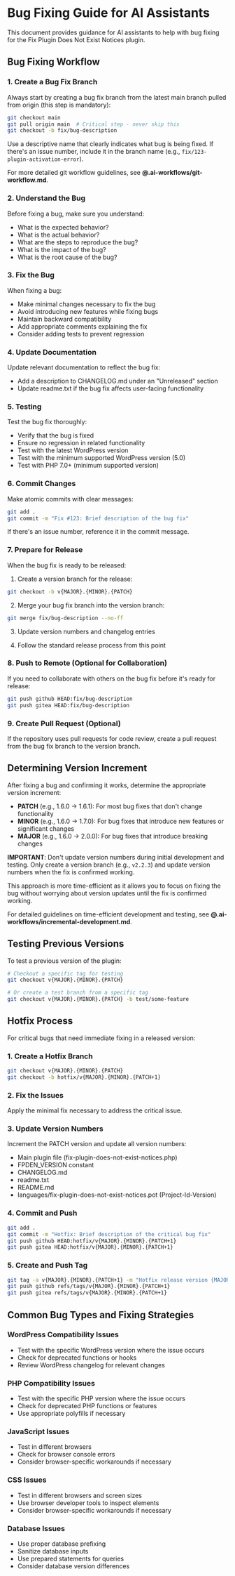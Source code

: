 # Bug Fixing Guide for AI Assistants

This document provides guidance for AI assistants to help with bug fixing for the Fix Plugin Does Not Exist Notices plugin.

## Bug Fixing Workflow

### 1. Create a Bug Fix Branch

Always start by creating a bug fix branch from the latest main branch pulled from origin (this step is mandatory):

```bash
git checkout main
git pull origin main  # Critical step - never skip this
git checkout -b fix/bug-description
```

Use a descriptive name that clearly indicates what bug is being fixed. If there's an issue number, include it in the branch name (e.g., `fix/123-plugin-activation-error`).

For more detailed git workflow guidelines, see **@.ai-workflows/git-workflow.md**.

### 2. Understand the Bug

Before fixing a bug, make sure you understand:

- What is the expected behavior?
- What is the actual behavior?
- What are the steps to reproduce the bug?
- What is the impact of the bug?
- What is the root cause of the bug?

### 3. Fix the Bug

When fixing a bug:

- Make minimal changes necessary to fix the bug
- Avoid introducing new features while fixing bugs
- Maintain backward compatibility
- Add appropriate comments explaining the fix
- Consider adding tests to prevent regression

### 4. Update Documentation

Update relevant documentation to reflect the bug fix:

- Add a description to CHANGELOG.md under an "Unreleased" section
- Update readme.txt if the bug fix affects user-facing functionality

### 5. Testing

Test the bug fix thoroughly:

- Verify that the bug is fixed
- Ensure no regression in related functionality
- Test with the latest WordPress version
- Test with the minimum supported WordPress version (5.0)
- Test with PHP 7.0+ (minimum supported version)

### 6. Commit Changes

Make atomic commits with clear messages:

```bash
git add .
git commit -m "Fix #123: Brief description of the bug fix"
```

If there's an issue number, reference it in the commit message.

### 7. Prepare for Release

When the bug fix is ready to be released:

1. Create a version branch for the release:

```bash
git checkout -b v{MAJOR}.{MINOR}.{PATCH}
```

2. Merge your bug fix branch into the version branch:

```bash
git merge fix/bug-description --no-ff
```

3. Update version numbers and changelog entries

4. Follow the standard release process from this point

### 8. Push to Remote (Optional for Collaboration)

If you need to collaborate with others on the bug fix before it's ready for release:

```bash
git push github HEAD:fix/bug-description
git push gitea HEAD:fix/bug-description
```

### 9. Create Pull Request (Optional)

If the repository uses pull requests for code review, create a pull request from the bug fix branch to the version branch.

## Determining Version Increment

After fixing a bug and confirming it works, determine the appropriate version increment:

- **PATCH** (e.g., 1.6.0 → 1.6.1): For most bug fixes that don't change functionality
- **MINOR** (e.g., 1.6.0 → 1.7.0): For bug fixes that introduce new features or significant changes
- **MAJOR** (e.g., 1.6.0 → 2.0.0): For bug fixes that introduce breaking changes

**IMPORTANT**: Don't update version numbers during initial development and testing. Only create a version branch (e.g., `v2.2.3`) and update version numbers when the fix is confirmed working.

This approach is more time-efficient as it allows you to focus on fixing the bug without worrying about version updates until the fix is confirmed working.

For detailed guidelines on time-efficient development and testing, see **@.ai-workflows/incremental-development.md**.

## Testing Previous Versions

To test a previous version of the plugin:

```bash
# Checkout a specific tag for testing
git checkout v{MAJOR}.{MINOR}.{PATCH}

# Or create a test branch from a specific tag
git checkout v{MAJOR}.{MINOR}.{PATCH} -b test/some-feature
```

## Hotfix Process

For critical bugs that need immediate fixing in a released version:

### 1. Create a Hotfix Branch

```bash
git checkout v{MAJOR}.{MINOR}.{PATCH}
git checkout -b hotfix/v{MAJOR}.{MINOR}.{PATCH+1}
```

### 2. Fix the Issues

Apply the minimal fix necessary to address the critical issue.

### 3. Update Version Numbers

Increment the PATCH version and update all version numbers:

- Main plugin file (fix-plugin-does-not-exist-notices.php)
- FPDEN_VERSION constant
- CHANGELOG.md
- readme.txt
- README.md
- languages/fix-plugin-does-not-exist-notices.pot (Project-Id-Version)

### 4. Commit and Push

```bash
git add .
git commit -m "Hotfix: Brief description of the critical bug fix"
git push github HEAD:hotfix/v{MAJOR}.{MINOR}.{PATCH+1}
git push gitea HEAD:hotfix/v{MAJOR}.{MINOR}.{PATCH+1}
```

### 5. Create and Push Tag

```bash
git tag -a v{MAJOR}.{MINOR}.{PATCH+1} -m "Hotfix release version {MAJOR}.{MINOR}.{PATCH+1}"
git push github refs/tags/v{MAJOR}.{MINOR}.{PATCH+1}
git push gitea refs/tags/v{MAJOR}.{MINOR}.{PATCH+1}
```

## Common Bug Types and Fixing Strategies

### WordPress Compatibility Issues

- Test with the specific WordPress version where the issue occurs
- Check for deprecated functions or hooks
- Review WordPress changelog for relevant changes

### PHP Compatibility Issues

- Test with the specific PHP version where the issue occurs
- Check for deprecated PHP functions or features
- Use appropriate polyfills if necessary

### JavaScript Issues

- Test in different browsers
- Check for browser console errors
- Consider browser-specific workarounds if necessary

### CSS Issues

- Test in different browsers and screen sizes
- Use browser developer tools to inspect elements
- Consider browser-specific workarounds if necessary

### Database Issues

- Use proper database prefixing
- Sanitize database inputs
- Use prepared statements for queries
- Consider database version differences
